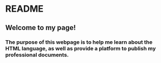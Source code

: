 # README

## Welcome to my page!

### The purpose of this webpage is to help me learn about the HTML language, as well as provide a platform to publish my professional documents.
